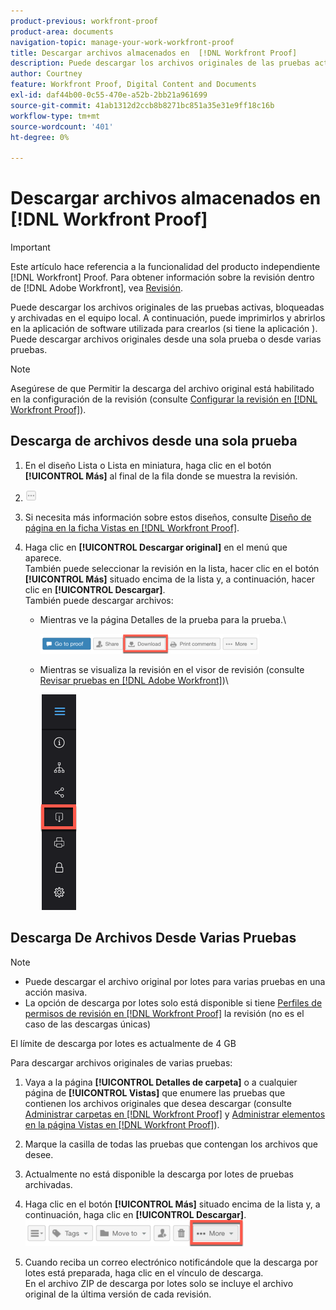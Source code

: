 ```yaml
---
product-previous: workfront-proof
product-area: documents
navigation-topic: manage-your-work-workfront-proof
title: Descargar archivos almacenados en  [!DNL Workfront Proof]
description: Puede descargar los archivos originales de las pruebas activas, bloqueadas y archivadas en el equipo local. A continuación, puede imprimirlos y abrirlos en la aplicación de software utilizada para crearlos (si tiene la aplicación ). Puede descargar archivos originales desde una sola prueba o desde varias pruebas.
author: Courtney
feature: Workfront Proof, Digital Content and Documents
exl-id: daf44b00-0c55-470e-a52b-2bb21a961699
source-git-commit: 41ab1312d2ccb8b8271bc851a35e31e9ff18c16b
workflow-type: tm+mt
source-wordcount: '401'
ht-degree: 0%

---
```


# Descargar archivos almacenados en [!DNL Workfront Proof]

>[!IMPORTANT]
>
>Este artículo hace referencia a la funcionalidad del producto independiente [!DNL Workfront] Proof. Para obtener información sobre la revisión dentro de [!DNL Adobe Workfront], vea [Revisión](../../../review-and-approve-work/proofing/proofing.md).

Puede descargar los archivos originales de las pruebas activas, bloqueadas y archivadas en el equipo local. A continuación, puede imprimirlos y abrirlos en la aplicación de software utilizada para crearlos (si tiene la aplicación ). Puede descargar archivos originales desde una sola prueba o desde varias pruebas.

>[!NOTE]
>
>Asegúrese de que Permitir la descarga del archivo original está habilitado en la configuración de la revisión (consulte [Configurar la revisión en [!DNL Workfront Proof]](../../../workfront-proof/wp-work-proofsfiles/manage-your-work/configure-proof-settings.md)).

## Descarga de archivos desde una sola prueba

1. En el diseño Lista o Lista en miniatura, haga clic en el botón **[!UICONTROL Más]** al final de la fila donde se muestra la revisión.
1. ![Más_botón_pequeño.png](assets/more-button-small.png)

1. Si necesita más información sobre estos diseños, consulte [Diseño de página en la ficha Vistas en [!DNL Workfront Proof]](../../../workfront-proof/wp-work-proofsfiles/basic-features/page-layout-view.md).
1. Haga clic en **[!UICONTROL Descargar original]** en el menú que aparece.\
   También puede seleccionar la revisión en la lista, hacer clic en el botón **[!UICONTROL Más]** situado encima de la lista y, a continuación, hacer clic en **[!UICONTROL Descargar]**.\
   También puede descargar archivos:

   * Mientras ve la página Detalles de la prueba para la prueba.\

     ![Descargar_btn_in_Proof_Details.png](assets/download-btn-in-proof-details-350x32.png)

   * Mientras se visualiza la revisión en el visor de revisión (consulte [Revisar pruebas en [!DNL Adobe Workfront]](../../../review-and-approve-work/proofing/reviewing-proofs-within-workfront/review-proofs-in-wf.md))\

     ![download_proof_btn_in_viewer.png](assets/download-proof-btn-in-viewer.png)

## Descarga De Archivos Desde Varias Pruebas

>[!NOTE]
>
>* Puede descargar el archivo original por lotes para varias pruebas en una acción masiva.
>* La opción de descarga por lotes solo está disponible si tiene [Perfiles de permisos de revisión en [!DNL Workfront Proof]](../../../workfront-proof/wp-acct-admin/account-settings/proof-perm-profiles-in-wp.md) la revisión (no es el caso de las descargas únicas)
>



El límite de descarga por lotes es actualmente de 4 GB

Para descargar archivos originales de varias pruebas:

1. Vaya a la página **[!UICONTROL Detalles de carpeta]** o a cualquier página de **[!UICONTROL Vistas]** que enumere las pruebas que contienen los archivos originales que desea descargar (consulte [Administrar carpetas en [!DNL Workfront Proof]](../../../workfront-proof/wp-work-proofsfiles/organize-your-work/manage-folders.md) y [Administrar elementos en la página Vistas en [!DNL Workfront Proof]](../../../workfront-proof/wp-work-proofsfiles/manage-your-work/manage-items-on-views-page.md)).

1. Marque la casilla de todas las pruebas que contengan los archivos que desee.
1. Actualmente no está disponible la descarga por lotes de pruebas archivadas.
1. Haga clic en el botón **[!UICONTROL Más]** situado encima de la lista y, a continuación, haga clic en **[!UICONTROL Descargar]**.\
   ![Más_button_above_lists.png](assets/more-button-above-lists-350x42.png)

1. Cuando reciba un correo electrónico notificándole que la descarga por lotes está preparada, haga clic en el vínculo de descarga.\
   En el archivo ZIP de descarga por lotes solo se incluye el archivo original de la última versión de cada revisión.
